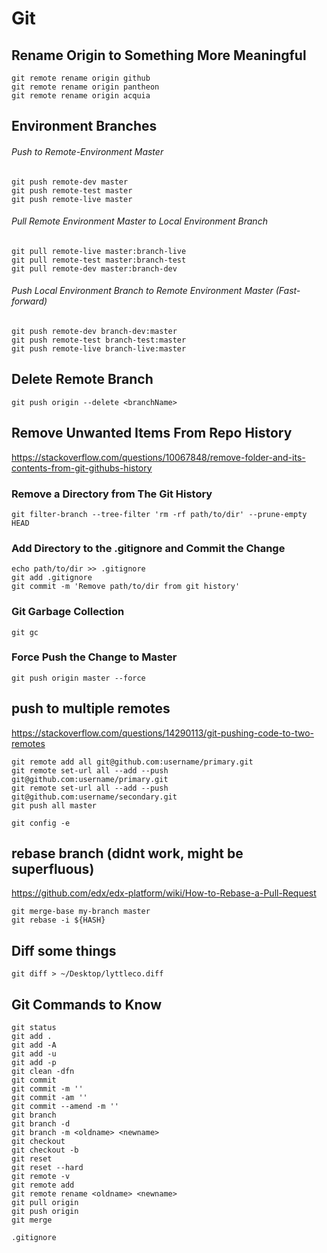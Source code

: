 # Git

## Rename Origin to Something More Meaningful

	git remote rename origin github
	git remote rename origin pantheon
	git remote rename origin acquia

## Environment Branches
###### Push to Remote-Environment Master

	git push remote-dev master
	git push remote-test master
	git push remote-live master

###### Pull Remote Environment Master to Local Environment Branch

	git pull remote-live master:branch-live
	git pull remote-test master:branch-test
	git pull remote-dev master:branch-dev

###### Push Local Environment Branch to Remote Environment Master (Fast-forward)

	git push remote-dev branch-dev:master
	git push remote-test branch-test:master
	git push remote-live branch-live:master

## Delete Remote Branch

	git push origin --delete <branchName>

## Remove Unwanted Items From Repo History
https://stackoverflow.com/questions/10067848/remove-folder-and-its-contents-from-git-githubs-history

### Remove a Directory from The Git History

	git filter-branch --tree-filter 'rm -rf path/to/dir' --prune-empty HEAD

### Add Directory to the .gitignore and Commit the Change

	echo path/to/dir >> .gitignore
	git add .gitignore
	git commit -m 'Remove path/to/dir from git history'

### Git Garbage Collection

	git gc

### Force Push the Change to Master

	git push origin master --force

## push to multiple remotes
https://stackoverflow.com/questions/14290113/git-pushing-code-to-two-remotes

	git remote add all git@github.com:username/primary.git
	git remote set-url all --add --push git@github.com:username/primary.git
	git remote set-url all --add --push git@github.com:username/secondary.git
	git push all master

	git config -e

## rebase branch (didnt work, might be superfluous)
https://github.com/edx/edx-platform/wiki/How-to-Rebase-a-Pull-Request

	git merge-base my-branch master
	git rebase -i ${HASH}

## Diff some things

	git diff > ~/Desktop/lyttleco.diff

## Git Commands to Know

	git status
	git add .
	git add -A
	git add -u
	git add -p
	git clean -dfn
	git commit
	git commit -m ''
	git commit -am ''
	git commit --amend -m ''
	git branch
	git branch -d
	git branch -m <oldname> <newname>
	git checkout
	git checkout -b
	git reset
	git reset --hard
	git remote -v
	git remote add
	git remote rename <oldname> <newname>
	git pull origin
	git push origin
	git merge

<!--break-->

	.gitignore
